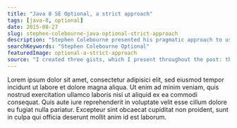 ```yaml
---
title: "Java 8 SE Optional, a strict approach"
tags: [java-8, optional]
date: 2015-08-27
slug: stephen-colebourne-java-optional-strict-approach
description: "Stephen Colebourne presented his pragmatic approach to using Optional. I argue for a stricter one that gets us further without considerable downsides."
searchKeywords: "Stephen Colebourne Optional"
featuredImage: optional-a-strict-approach
source: "I created three gists, which I present throughout the post: the same example in [Stephen's version](https://gist.github.com/nicolaiparlog/5b2b7c84d71426a368c9), [my basic version](https://gist.github.com/nicolaiparlog/230614b4e0a1d11b89dd), and [my extended version](https://gist.github.com/nicolaiparlog/20d7e831bf3585c3aaca)."
---
```


Lorem ipsum dolor sit amet, consectetur adipisici elit, sed eiusmod tempor incidunt ut labore et dolore magna aliqua.
Ut enim ad minim veniam, quis nostrud exercitation ullamco laboris nisi ut aliquid ex ea commodi consequat.
Quis aute iure reprehenderit in voluptate velit esse cillum dolore eu fugiat nulla pariatur.
Excepteur sint obcaecat cupiditat non proident, sunt in culpa qui officia deserunt mollit anim id est laborum.